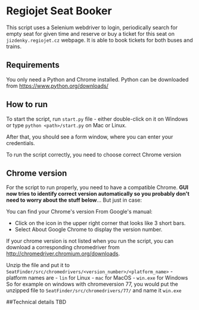 # Regiojet Seat Booker

This script uses a Selenium webdriver to login, periodically search for empty seat for given time and reserve or buy a ticket for this seat on 
`jizdenky.regiojet.cz` webpage. It is able to book tickets for both buses and trains.

## Requirements

You only need a Python and Chrome installed. 
Python can be downloaded from https://www.python.org/downloads/

## How to run
To start the script, run `start.py` file - either double-click on it on Windows or type `python <path>/start.py` 
on Mac or Linux.

After that, you should see a form window, where you can enter your credentials.

To run the script correctly, you need to choose correct Chrome version

## Chrome version
For the script to run properly, you need to have a compatible Chrome. 
**GUI now tries to identify correct version automatically so you probably don't need to worry about the stuff below**... But just in case:

You can find your Chrome's version
From Google's manual:
- Click on the icon in the upper right corner that looks like 3 short bars.
- Select About Google Chrome to display the version number.


If your chrome version is not listed when you run the script, you can download a corresponding chromedriver from 
http://chromedriver.chromium.org/downloads.

Unzip the file and put it to `SeatFinder/src/chromedrivers/<version_number>/<platform_name>` - platform names are 
    - `lin` for Linux
    - `mac` for MacOS
    - `win.exe` for Windows
So for example on windows with chromeversion 77, you would put the unzipped file to 
`SeatFinder/src/chromedrivers/77/` and name it `win.exe`

##Technical details
TBD

